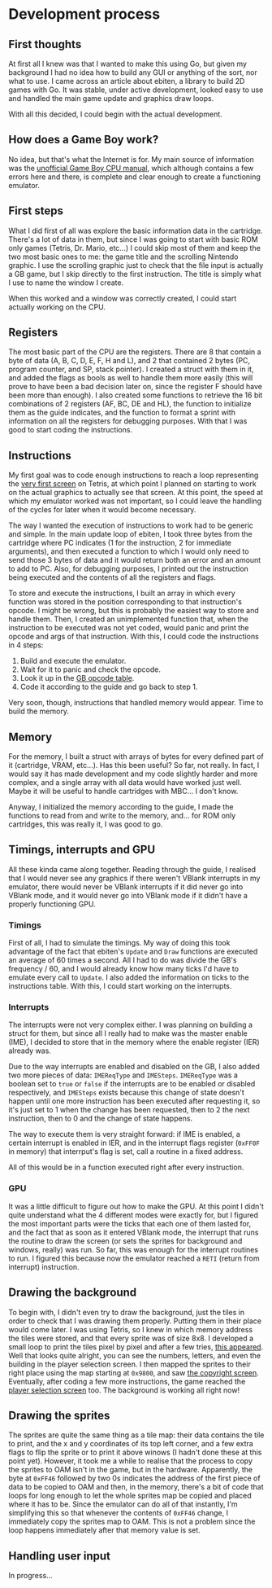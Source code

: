 # Development process

## First thoughts
At first all I knew was that I wanted to make this using Go, but given my background I had no idea how to build any GUI or anything of the sort, nor what to use. I came across an article about ebiten, a library to build 2D games with Go. It was stable, under active development, looked easy to use and handled the main game update and graphics draw loops. 

With all this decided, I could begin with the actual development.

## How does a Game Boy work?
No idea, but that's what the Internet is for. My main source of information was the [unofficial Game Boy CPU manual](http://marc.rawer.de/Gameboy/Docs/GBCPUman.pdf), which although contains a few errors here and there, is complete and clear enough to create a functioning emulator.

## First steps
What I did first of all was explore the basic information data in the cartridge. There's a lot of data in them, but since I was going to start with basic ROM only games (Tetris, Dr. Mario, etc...) I could skip most of them and keep the two most basic ones to me: the game title and the scrolling Nintendo graphic. I use the scrolling graphic just to check that the file input is actually a GB game, but I skip directly to the first instruction. The title is simply what I use to name the window I create.

When this worked and a window was correctly created, I could start actually working on the CPU.

## Registers
The most basic part of the CPU are the registers. There are 8 that contain a byte of data (A, B, C, D, E, F, H and L), and 2 that contained 2 bytes (PC, program counter, and SP, stack pointer). I created a struct with them in it, and added the flags as bools as well to handle them more easily (this will prove to have been a bad decision later on, since the register F should have been more than enough). I also created some functions to retrieve the 16 bit combinations of 2 registers (AF, BC, DE and HL), the function to initialize them as the guide indicates, and the function to format a sprint with information on all the registers for debugging purposes. With that I was good to start coding the instructions.

## Instructions
My first goal was to code enough instructions to reach a loop representing the [very first screen](https://i.imgur.com/LvApfib.png) on Tetris, at which point I planned on starting to work on the actual graphics to actually see that screen. At this point, the speed at which my emulator worked was not important, so I could leave the handling of the cycles for later when it would become necessary. 

The way I wanted the execution of instructions to work had to be generic and simple. In the main update loop of ebiten, I took three bytes from the cartridge where PC indicates (1 for the instruction, 2 for immediate arguments), and then executed a function to which I would only need to send those 3 bytes of data and it would return both an error and an amount to add to PC. Also, for debugging purposes, I printed out the instruction being executed and the contents of all the registers and flags.

To store and execute the instructions, I built an array in which every function was stored in the position corresponding to that instruction's opcode. I might be wrong, but this is probably the easiest way to store and handle them. Then, I created an unimplemented function that, when the instruction to be executed was not yet coded, would panic and print the opcode and args of that instruction. With this, I could code the instructions in 4 steps:

1. Build and execute the emulator.
2. Wait for it to panic and check the opcode.
3. Look it up in the [GB opcode table](http://imrannazar.com/Gameboy-Z80-Opcode-Map).
4. Code it according to the guide and go back to step 1.

Very soon, though, instructions that handled memory would appear. Time to build the memory.

## Memory
For the memory, I built a struct with arrays of bytes for every defined part of it (cartridge, VRAM, etc...). Has this been useful? So far, not really. In fact, I would say it has made development and my code slightly harder and more complex, and a single array with all data would have worked just well. Maybe it will be useful to handle cartridges with MBC... I don't know.

Anyway, I initialized the memory according to the guide, I made the functions to read from and write to the memory, and... for ROM only cartridges, this was really it, I was good to go.

## Timings, interrupts and GPU
All these kinda came along together. Reading through the guide, I realised that I would never see any graphics if there weren't VBlank interrupts in my emulator, there would never be VBlank interrupts if it did never go into VBlank mode, and it would never go into VBlank mode if it didn't have a properly functioning GPU.

### Timings

First of all, I had to simulate the timings. My way of doing this took advantage of the fact that ebiten's `Update` and `Draw` functions are executed an average of 60 times a second. All I had to do was divide the GB's frequency / 60, and I would already know how many ticks I'd have to emulate every call to `Update`. I also added the information on ticks to the instructions table. With this, I could start working on the interrupts.

### Interrupts
The interrupts were not very complex either. I was planning on building a struct for them, but since all I really had to make was the master enable (IME), I decided to store that in the memory where the enable register (IER) already was.

Due to the way interrupts are enabled and disabled on the GB, I also added two more pieces of data: `IMEReqType` and `IMESteps`. `IMEReqType` was a boolean set to `true` or `false` if the interrupts are to be enabled or disabled respectively, and `IMESteps` exists because this change of state doesn't happen until one more instruction has been executed after requesting it, so it's just set to 1 when the change has been requested, then to 2 the next instruction, then to 0 and the change of state happens.

The way to execute them is very straight forward: if IME is enabled, a certain interrupt is enabled in IER, and in the interrupt flags register (`0xFF0F` in memory) that interrput's flag is set, call a routine in a fixed address.

All of this would be in a function executed right after every instruction.

### GPU
It was a little difficult to figure out how to make the GPU. At this point I didn't quite understand what the 4 different modes were exactly for, but I figured the most important parts were the ticks that each one of them lasted for, and the fact that as soon as it entered VBlank mode, the interrupt that runs the routine to draw the screen (or sets the sprites for background and windows, really) was run. So far, this was enough for the interrupt routines to run. I figured this because now the emulator reached a `RETI` (return from interrupt) instruction. 

## Drawing the background
To begin with, I didn't even try to draw the background, just the tiles in order to check that I was drawing them properly. Putting them in their place would come later. I was using Tetris, so I knew in which memory address the tiles were stored, and that every sprite was of size 8x8. I developed a small loop to print the tiles pixel by pixel and after a few tries, [this appeared](https://i.imgur.com/G5TtAUS.png). Well that looks quite alright, you can see the numbers, letters, and even the building in the player selection screen. I then mapped the sprites to their right place using the map starting at `0x9800`, and saw [the copyright screen](https://i.imgur.com/LvApfib.png). Eventually, after coding a few more instructions, the game reached the [player selection screen](https://i.imgur.com/0SxqTPc.png) too. The background is working all right now!

## Drawing the sprites
The sprites are quite the same thing as a tile map: their data contains the tile to print, and the x and y coordinates of its top left corner, and a few extra flags to flip the sprite or to print it above winows (I hadn't done these at this point yet). However, it took me a while to realise that the process to copy the sprites to OAM isn't in the game, but in the hardware. Apparently, the byte at `0xFF46` followed by two 0s indicates the address of the first piece of data to be copied to OAM and then, in the memory, there's a bit of code that loops for long enough to let the whole sprites map be copied and placed where it has to be. Since the emulator can do all of that instantly, I'm simplifying this so that whenever the contents of `0xFF46` change, I immediately copy the sprites map to OAM. This is not a problem since the loop happens immediately after that memory value is set.

## Handling user input
In progress...